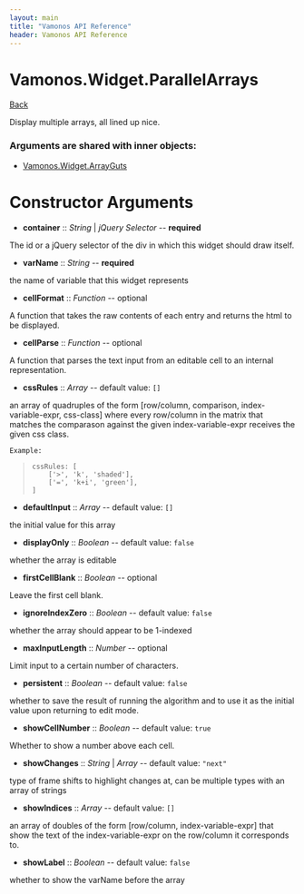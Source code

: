 ```yaml
---
layout: main
title: "Vamonos API Reference"
header: Vamonos API Reference
---
```



Vamonos.Widget.ParallelArrays
=============================

[Back](index.html)

Display multiple arrays, all lined up nice.


### Arguments are shared with inner objects:

 * [Vamonos.Widget.ArrayGuts](widget-arrayguts.html)


Constructor Arguments
=====================

 * **container** :: *String* | *jQuery Selector* -- **required**

The id or a jQuery selector of the div in which this widget should draw itself.



 * **varName** :: *String* -- **required**

the name of variable that this widget represents



 * **cellFormat** :: *Function* -- optional

A function that takes the raw contents of each entry and returns the html to be displayed.



 * **cellParse** :: *Function* -- optional

A function that parses the text input from an editable cell to an internal representation.



 * **cssRules** :: *Array* -- default value: `[]`

an array of quadruples of the form [row/column, comparison, index-variable-expr, css-class] where every row/column in the matrix that matches the comparason against the given index-variable-expr receives the given css class.

    Example:

>     cssRules: [
>         ['>', 'k', 'shaded'],
>         ['=', 'k+i', 'green'],
>     ]



 * **defaultInput** :: *Array* -- default value: `[]`

the initial value for this array



 * **displayOnly** :: *Boolean* -- default value: `false`

whether the array is editable



 * **firstCellBlank** :: *Boolean* -- optional

Leave the first cell blank.



 * **ignoreIndexZero** :: *Boolean* -- default value: `false`

whether the array should appear to be 1-indexed



 * **maxInputLength** :: *Number* -- optional

Limit input to a certain number of characters.



 * **persistent** :: *Boolean* -- default value: `false`

whether to save the result of running the algorithm and to use it as the initial value upon returning to edit mode.



 * **showCellNumber** :: *Boolean* -- default value: `true`

Whether to show a number above each cell.



 * **showChanges** :: *String* | *Array* -- default value: `"next"`

type of frame shifts to highlight changes at, can be multiple types with an array of strings



 * **showIndices** :: *Array* -- default value: `[]`

an array of doubles of the form [row/column, index-variable-expr] that show the text of the index-variable-expr on the row/column it corresponds to.



 * **showLabel** :: *Boolean* -- default value: `false`

whether to show the varName before the array



